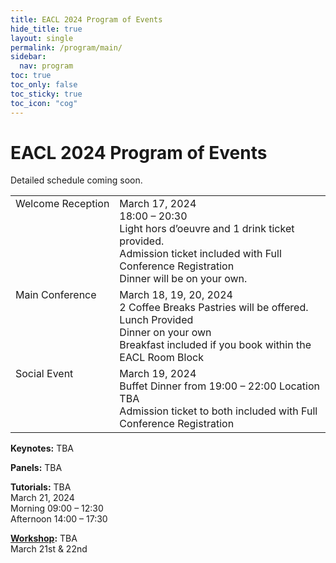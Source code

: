 ```yaml
---
title: EACL 2024 Program of Events 
hide_title: true
layout: single
permalink: /program/main/
sidebar:
  nav: program
toc: true
toc_only: false
toc_sticky: true
toc_icon: "cog" 
---
```


<h1>EACL 2024 Program of Events</h1>

Detailed schedule coming soon.

<table>
  <tr>
   <td nowrap="nowrap" style="vertical-align: top;">
        Welcome Reception
   </td> 
   <td>
        March 17, 2024 <br>
		18:00 – 20:30 <br>
		Light hors d’oeuvre and 1 drink ticket provided. <br>
        Admission ticket included with Full Conference Registration <br>
		Dinner will be on your own. <br>
   </td>
  </tr>
  <tr>
   <td nowrap="nowrap" style="vertical-align: top;">
      Main Conference
   </td> 
   <td>
     March 18, 19, 20, 2024 <br>
     2 Coffee Breaks Pastries will be offered. <br>
     Lunch Provided <br>
     Dinner on your own  <br>
     Breakfast included if you book within the EACL Room Block <br>

   </td>
  </tr>
  <tr>
   <td nowrap="nowrap" style="vertical-align: top;">
      Social Event           
   </td> 
   <td>
     March 19, 2024 <br>
     Buffet Dinner from 19:00 – 22:00 Location TBA <br>
     Admission ticket to both included with Full Conference Registration  <br>
   </td>
  </tr>
  <!--
  <tr>
   <td nowrap="nowrap" style="vertical-align: top;">
     Tutorials   
   </td> 
   <td>
     March 21, 2023 <br>
     09:00 – 17:30 <br>
     2 Coffee Breaks Pastries will be offered.  <br>
     Lunch and Dinner on your own  <br>
     Breakfast included if you book within the EACL Room Block <br>
   </td>
  </tr>
  <tr>
   <td nowrap="nowrap" style="vertical-align: top;">
      Workshops
   </td> 
   <td>
      March 21 & 22, 2023  <br>
      2 Coffee Breaks Pastries will be offered. <br>
      Lunch and Dinner on your own <br>
      Breakfast included if you book within the EACL Room Block <br>
   </td>
  </tr> -->
</table>

<b>Keynotes:</b> TBA

<b>Panels:</b> TBA

<b><a hreaf="https://2024.eacl.org/program/tutorials/">Tutorials:</a></b> TBA <br>
March 21, 2024 <br>
Morning 09:00 – 12:30 <br>
Afternoon 14:00 – 17:30

<b><a href="https://2024.eacl.org/program/workshops/">Workshop</a>:</b> TBA <br>
March 21st & 22nd 


<!-- <table>

  <tr style="background-color:#f1f2fa"><td colspan="2"><b>March 17, 2024</b></td></tr>
  <tr><td nowrap="nowrap">18:30 - 20:30</td> <td>Welcome Reception</td></tr>
  <tr></tr>

  <tr style="background-color:#f1f2fa"><td colspan="2"><b>March 18, 2024</b></td></tr>
  <tr><td></td> <td> Main Conference</td></tr>
  <tr></tr>

  <tr style="background-color:#f1f2fa"><td colspan="2"><b>March 19, 2024</b></td></tr>
  <tr><td></td> <td> Main Conference</td></tr>
  <tr><td>19:00 - 21:00</td> <td> Social Event</td></tr>
  <tr></tr>

  <tr style="background-color:#f1f2fa"><td colspan="2"><b>March 20, 2024</b></td></tr>
  <tr><td></td> <td> Main Conference</td></tr>
  <tr></tr>

  <tr style="background-color:#f1f2fa"><td colspan="2"><b>March 21, 2023</b></td></tr>
  <tr><td>09:00 – 17:30 </td> <td>    Tutorials </td></tr>  
  <tr><td></td> <td>    Workshops </td></tr>  
  <tr></tr>

  <tr style="background-color:#f1f2fa"><td colspan="2"><b>March 22, 2023</b></td></tr>
  <tr><td></td> <td>    Workshops </td></tr>  
  <tr></tr>

</table> -->
<b></b> 
  
  
  


  

